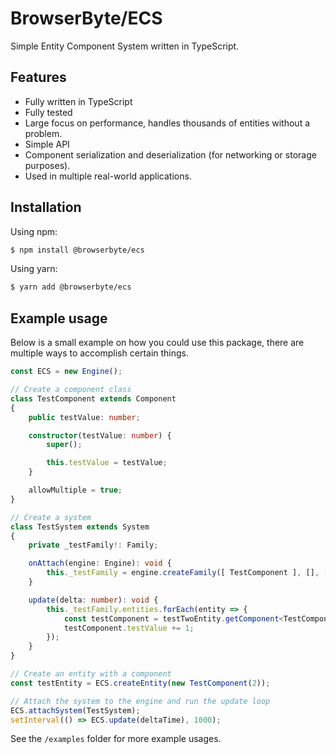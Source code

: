 # BrowserByte/ECS

Simple Entity Component System written in TypeScript.

## Features

- Fully written in TypeScript
- Fully tested 
- Large focus on performance, handles thousands of entities without a problem.
- Simple API
- Component serialization and deserialization (for networking or storage purposes).
- Used in multiple real-world applications.

## Installation

Using npm:

```bash
$ npm install @browserbyte/ecs
```

Using yarn:

```bash
$ yarn add @browserbyte/ecs
```

## Example usage

Below is a small example on how you could use this package, there are multiple ways to accomplish certain things.

```typescript
const ECS = new Engine();

// Create a component class
class TestComponent extends Component
{
    public testValue: number;

    constructor(testValue: number) {
        super();

        this.testValue = testValue;
    }

    allowMultiple = true;
}

// Create a system
class TestSystem extends System
{
    private _testFamily!: Family;

    onAttach(engine: Engine): void {
        this._testFamily = engine.createFamily([ TestComponent ], [], []);
    }

    update(delta: number): void {
        this._testFamily.entities.forEach(entity => {
            const testComponent = testTwoEntity.getComponent<TestComponent>(TestComponent);
            testComponent.testValue += 1;
        });
    }
}

// Create an entity with a component
const testEntity = ECS.createEntity(new TestComponent(2));

// Attach the system to the engine and run the update loop
ECS.attachSystem(TestSystem);
setInterval(() => ECS.update(deltaTime), 1000);
```

See the ``/examples`` folder for more example usages.